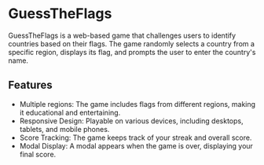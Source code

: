 # GuessTheFlags

GuessTheFlags is a web-based game that challenges users to identify countries based on their flags. The game randomly selects a country from a specific region, displays its flag, and prompts the user to enter the country's name.

## Features

- Multiple regions: The game includes flags from different regions, making it educational and entertaining.
- Responsive Design: Playable on various devices, including desktops, tablets, and mobile phones.
- Score Tracking: The game keeps track of your streak and overall score.
- Modal Display: A modal appears when the game is over, displaying your final score.

